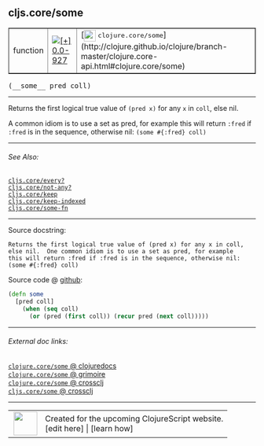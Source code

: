 ## cljs.core/some



 <table border="1">
<tr>
<td>function</td>
<td><a href="https://github.com/cljsinfo/cljs-api-docs/tree/0.0-927"><img valign="middle" alt="[+] 0.0-927" title="Added in 0.0-927" src="https://img.shields.io/badge/+-0.0--927-lightgrey.svg"></a> </td>
<td>
[<img height="24px" valign="middle" src="http://i.imgur.com/1GjPKvB.png"> <samp>clojure.core/some</samp>](http://clojure.github.io/clojure/branch-master/clojure.core-api.html#clojure.core/some)
</td>
</tr>
</table>


 <samp>
(__some__ pred coll)<br>
</samp>

---

Returns the first logical true value of `(pred x)` for any `x` in `coll`, else
nil.

A common idiom is to use a set as pred, for example this will return `:fred` if
`:fred` is in the sequence, otherwise nil: `(some #{:fred} coll)`

---


###### See Also:

[`cljs.core/every?`](cljs.core_everyQMARK.md)<br>
[`cljs.core/not-any?`](cljs.core_not-anyQMARK.md)<br>
[`cljs.core/keep`](cljs.core_keep.md)<br>
[`cljs.core/keep-indexed`](cljs.core_keep-indexed.md)<br>
[`cljs.core/some-fn`](cljs.core_some-fn.md)<br>

---


Source docstring:

```
Returns the first logical true value of (pred x) for any x in coll,
else nil.  One common idiom is to use a set as pred, for example
this will return :fred if :fred is in the sequence, otherwise nil:
(some #{:fred} coll)
```


Source code @ [github](https://github.com/clojure/clojurescript/blob/r2120/src/cljs/cljs/core.cljs#L2572-L2579):

```clj
(defn some
  [pred coll]
    (when (seq coll)
      (or (pred (first coll)) (recur pred (next coll)))))
```

<!--
Repo - tag - source tree - lines:

 <pre>
clojurescript @ r2120
└── src
    └── cljs
        └── cljs
            └── <ins>[core.cljs:2572-2579](https://github.com/clojure/clojurescript/blob/r2120/src/cljs/cljs/core.cljs#L2572-L2579)</ins>
</pre>

-->

---



###### External doc links:

[`clojure.core/some` @ clojuredocs](http://clojuredocs.org/clojure.core/some)<br>
[`clojure.core/some` @ grimoire](http://conj.io/store/v1/org.clojure/clojure/1.7.0-beta3/clj/clojure.core/some/)<br>
[`clojure.core/some` @ crossclj](http://crossclj.info/fun/clojure.core/some.html)<br>
[`cljs.core/some` @ crossclj](http://crossclj.info/fun/cljs.core.cljs/some.html)<br>

---

 <table>
<tr><td>
<img valign="middle" align="right" width="48px" src="http://i.imgur.com/Hi20huC.png">
</td><td>
Created for the upcoming ClojureScript website.<br>
[edit here] | [learn how]
</td></tr></table>

[edit here]:https://github.com/cljsinfo/cljs-api-docs/blob/master/cljsdoc/cljs.core_some.cljsdoc
[learn how]:https://github.com/cljsinfo/cljs-api-docs/wiki/cljsdoc-files

<!--

This information was too distracting to show to readers, but I'll leave it
commented here since it is helpful to:

- pretty-print the data used to generate this document
- and show how to retrieve that data



The API data for this symbol:

```clj
{:description "Returns the first logical true value of `(pred x)` for any `x` in `coll`, else\nnil.\n\nA common idiom is to use a set as pred, for example this will return `:fred` if\n`:fred` is in the sequence, otherwise nil: `(some #{:fred} coll)`",
 :ns "cljs.core",
 :name "some",
 :signature ["[pred coll]"],
 :history [["+" "0.0-927"]],
 :type "function",
 :related ["cljs.core/every?"
           "cljs.core/not-any?"
           "cljs.core/keep"
           "cljs.core/keep-indexed"
           "cljs.core/some-fn"],
 :full-name-encode "cljs.core_some",
 :source {:code "(defn some\n  [pred coll]\n    (when (seq coll)\n      (or (pred (first coll)) (recur pred (next coll)))))",
          :title "Source code",
          :repo "clojurescript",
          :tag "r2120",
          :filename "src/cljs/cljs/core.cljs",
          :lines [2572 2579]},
 :full-name "cljs.core/some",
 :clj-symbol "clojure.core/some",
 :docstring "Returns the first logical true value of (pred x) for any x in coll,\nelse nil.  One common idiom is to use a set as pred, for example\nthis will return :fred if :fred is in the sequence, otherwise nil:\n(some #{:fred} coll)"}

```

Retrieve the API data for this symbol:

```clj
;; from Clojure REPL
(require '[clojure.edn :as edn])
(-> (slurp "https://raw.githubusercontent.com/cljsinfo/cljs-api-docs/catalog/cljs-api.edn")
    (edn/read-string)
    (get-in [:symbols "cljs.core/some"]))
```

-->
